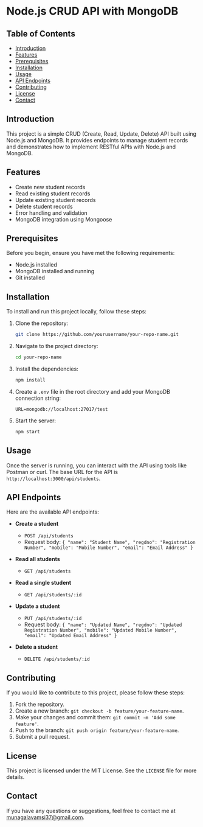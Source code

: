 # Node.js CRUD API with MongoDB

## Table of Contents
- [Introduction](#introduction)
- [Features](#features)
- [Prerequisites](#prerequisites)
- [Installation](#installation)
- [Usage](#usage)
- [API Endpoints](#api-endpoints)
- [Contributing](#contributing)
- [License](#license)
- [Contact](#contact)

## Introduction
This project is a simple CRUD (Create, Read, Update, Delete) API built using Node.js and MongoDB. It provides endpoints to manage student records and demonstrates how to implement RESTful APIs with Node.js and MongoDB.

## Features
- Create new student records
- Read existing student records
- Update existing student records
- Delete student records
- Error handling and validation
- MongoDB integration using Mongoose

## Prerequisites
Before you begin, ensure you have met the following requirements:
- Node.js installed
- MongoDB installed and running
- Git installed

## Installation
To install and run this project locally, follow these steps:

1. Clone the repository:
    ```bash
    git clone https://github.com/yourusername/your-repo-name.git
    ```

2. Navigate to the project directory:
    ```bash
    cd your-repo-name
    ```

3. Install the dependencies:
    ```bash
    npm install
    ```

4. Create a `.env` file in the root directory and add your MongoDB connection string:
    ```
    URL=mongodb://localhost:27017/test
    ```

5. Start the server:
    ```bash
    npm start
    ```

## Usage
Once the server is running, you can interact with the API using tools like Postman or curl. The base URL for the API is `http://localhost:3000/api/students`.

## API Endpoints
Here are the available API endpoints:

- **Create a student**
    - `POST /api/students`
    - Request body: `{ "name": "Student Name", "regdno": "Registration Number", "mobile": "Mobile Number", "email": "Email Address" }`

- **Read all students**
    - `GET /api/students`

- **Read a single student**
    - `GET /api/students/:id`

- **Update a student**
    - `PUT /api/students/:id`
    - Request body: `{ "name": "Updated Name", "regdno": "Updated Registration Number", "mobile": "Updated Mobile Number", "email": "Updated Email Address" }`

- **Delete a student**
    - `DELETE /api/students/:id`

## Contributing
If you would like to contribute to this project, please follow these steps:
1. Fork the repository.
2. Create a new branch: `git checkout -b feature/your-feature-name`.
3. Make your changes and commit them: `git commit -m 'Add some feature'`.
4. Push to the branch: `git push origin feature/your-feature-name`.
5. Submit a pull request.

## License
This project is licensed under the MIT License. See the `LICENSE` file for more details.

## Contact
If you have any questions or suggestions, feel free to contact me at munagalavamsi37@gmail.com.
